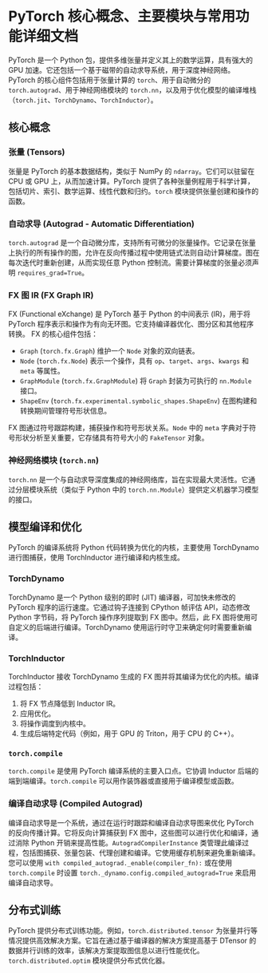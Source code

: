 # PyTorch 核心概念、主要模块与常用功能详细文档

PyTorch 是一个 Python 包，提供多维张量并定义其上的数学运算，具有强大的 GPU 加速。它还包括一个基于磁带的自动求导系统，用于深度神经网络。PyTorch 的核心组件包括用于张量计算的 `torch`、用于自动微分的 `torch.autograd`、用于神经网络模块的 `torch.nn`，以及用于优化模型的编译堆栈（`torch.jit`、`TorchDynamo`、`TorchInductor`）。

## 核心概念

### 张量 (Tensors)

张量是 PyTorch 的基本数据结构，类似于 NumPy 的 `ndarray`。它们可以驻留在 CPU 或 GPU 上，从而加速计算。PyTorch 提供了各种张量例程用于科学计算，包括切片、索引、数学运算、线性代数和归约。`torch` 模块提供张量创建和操作的函数。

### 自动求导 (Autograd - Automatic Differentiation)

`torch.autograd` 是一个自动微分库，支持所有可微分的张量操作。它记录在张量上执行的所有操作的图，允许在反向传播过程中使用链式法则自动计算梯度。图在每次迭代时重新创建，从而实现任意 Python 控制流。需要计算梯度的张量必须声明 `requires_grad=True`。

### FX 图 IR (FX Graph IR)

FX (Functional eXchange) 是 PyTorch 基于 Python 的中间表示 (IR)，用于将 PyTorch 程序表示和操作为有向无环图。它支持编译器优化、图分区和其他程序转换。
FX 的核心组件包括：

- `Graph` (`torch.fx.Graph`) 维护一个 `Node` 对象的双向链表。
- `Node` (`torch.fx.Node`) 表示一个操作，具有 `op`、`target`、`args`、`kwargs` 和 `meta` 等属性。
- `GraphModule` (`torch.fx.GraphModule`) 将 `Graph` 封装为可执行的 `nn.Module` 接口。
- `ShapeEnv` (`torch.fx.experimental.symbolic_shapes.ShapeEnv`) 在图构建和转换期间管理符号形状信息。

FX 图通过符号跟踪构建，捕获操作和符号形状关系。`Node` 中的 `meta` 字典对于符号形状分析至关重要，它存储具有符号大小的 `FakeTensor` 对象。

### 神经网络模块 (`torch.nn`)

`torch.nn` 是一个与自动求导深度集成的神经网络库，旨在实现最大灵活性。它通过分层模块系统（类似于 Python 中的 `torch.nn.Module`）提供定义机器学习模型的接口。

## 模型编译和优化

PyTorch 的编译系统将 Python 代码转换为优化的内核，主要使用 TorchDynamo 进行图捕获，使用 TorchInductor 进行编译和内核生成。

### TorchDynamo

TorchDynamo 是一个 Python 级别的即时 (JIT) 编译器，可加快未修改的 PyTorch 程序的运行速度。它通过钩子连接到 CPython 帧评估 API，动态修改 Python 字节码，将 PyTorch 操作序列提取到 FX 图中。然后，此 FX 图将使用可自定义的后端进行编译。TorchDynamo 使用运行时守卫来确定何时需要重新编译。

### TorchInductor

TorchInductor 接收 TorchDynamo 生成的 FX 图并将其编译为优化的内核。编译过程包括：

1. 将 FX 节点降低到 Inductor IR。
2. 应用优化。
3. 将操作调度到内核中。
4. 生成后端特定代码（例如，用于 GPU 的 Triton，用于 CPU 的 C++）。

### `torch.compile`

`torch.compile` 是使用 PyTorch 编译系统的主要入口点。它协调 Inductor 后端的端到端编译。`torch.compile` 可以用作装饰器或直接用于编译模型或函数。

### 编译自动求导 (Compiled Autograd)

编译自动求导是一个系统，通过在运行时跟踪和编译自动求导图来优化 PyTorch 的反向传播计算。它将反向计算捕获到 FX 图中，这些图可以进行优化和编译，通过消除 Python 开销来提高性能。`AutogradCompilerInstance` 类管理此编译过程，包括图捕获、张量包装、代理创建和编译。它使用缓存机制来避免重新编译。您可以使用 `with compiled_autograd._enable(compiler_fn):` 或在使用 `torch.compile` 时设置 `torch._dynamo.config.compiled_autograd=True` 来启用编译自动求导。

## 分布式训练

PyTorch 提供分布式训练功能。例如，`torch.distributed.tensor` 为张量并行等情况提供高效解决方案。它旨在通过基于编译器的解决方案提高基于 DTensor 的数据并行训练的效率，该解决方案提取图信息以进行性能优化。`torch.distributed.optim` 模块提供分布式优化器。
